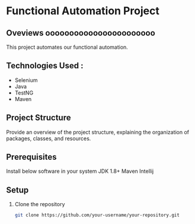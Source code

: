 # Functional Automation Project

## Oveviews                      ooooooooooooooooooooooo

This project automates our functional automation.

## Technologies Used : 

- Selenium
- Java
- TestNG
- Maven

## Project Structure

Provide an overview of the project structure, explaining the organization of packages, classes, and resources.

## Prerequisites 
Install below software in your system
JDK 1.8+
Maven
Intellij

## Setup

1. Clone the repository
   ```bash
   git clone https://github.com/your-username/your-repository.git
